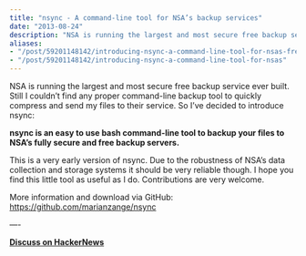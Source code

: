 ```yaml
---
title: "nsync - A command-line tool for NSA’s backup services"
date: "2013-08-24"
description: "NSA is running the largest and most secure free backup service ever built. Still I couldn’t find any proper command-line backup tool to quickly compress and send my files to their service. So I’ve decided to introduce nsync."
aliases:
- "/post/59201148142/introducing-nsync-a-command-line-tool-for-nsas-free"
- "/post/59201148142/introducing-nsync-a-command-line-tool-for-nsas"
---
```


NSA is running the largest and most secure free backup service ever built. Still I couldn’t find any proper command-line backup tool to quickly compress and send my files to their service. So I’ve decided to introduce nsync:

**nsync is an easy to use bash command-line tool to backup your files to NSA’s fully secure and free backup servers.**

This is a very early version of nsync. Due to the robustness of NSA’s data collection and storage systems it should be very reliable though. I hope you find this little tool as useful as I do. Contributions are very welcome.

More information and download via GitHub:
https://github.com/marianzange/nsync

—-

**[Discuss on HackerNews](https://news.ycombinator.com/item?id=6268839)**
